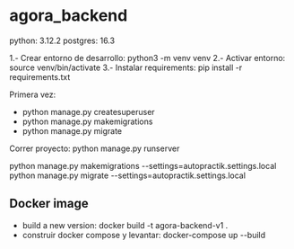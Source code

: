 # agora_backend

python: 3.12.2
postgres: 16.3

1.- Crear entorno de desarrollo: python3 -m venv venv
2.- Activar entorno: source venv/bin/activate
3.- Instalar requirements: pip install -r requirements.txt

Primera vez:
- python manage.py createsuperuser
- python manage.py makemigrations
- python manage.py migrate

Correr proyecto: python manage.py runserver

 python manage.py makemigrations --settings=autopractik.settings.local
 python manage.py migrate --settings=autopractik.settings.local


## Docker image

- build a new version: docker build -t agora-backend-v1 .
- construir docker compose y levantar: docker-compose up --build
